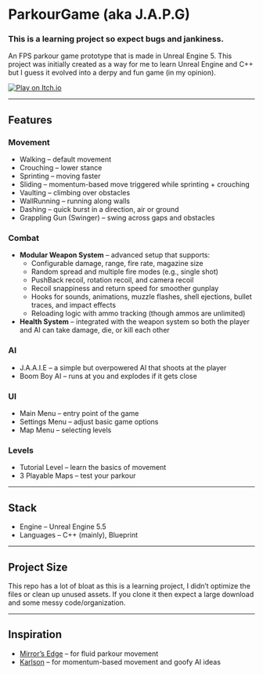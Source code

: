 # ParkourGame (aka J.A.P.G)

### This is a learning project so expect bugs and jankiness.

An FPS parkour game prototype that is made in Unreal Engine 5.
This project was initially created as a way for me to learn Unreal Engine and C++ but I guess it evolved into a derpy and fun game (in my opinion).

[![Play on Itch.io](https://img.shields.io/badge/Itch.io-Play%20J.A.P.G%20Now-FA5C5C?logo=itch.io&logoColor=white&style=for-the-badge)](https://4o4-wasd.itch.io/parkour-game)

---

## Features

### Movement

-   Walking – default movement
-   Crouching – lower stance
-   Sprinting – moving faster
-   Sliding – momentum-based move triggered while sprinting + crouching
-   Vaulting – climbing over obstacles
-   WallRunning – running along walls
-   Dashing – quick burst in a direction, air or ground
-   Grappling Gun (Swinger) – swing across gaps and obstacles

### Combat

-   **Modular Weapon System** – advanced setup that supports:
    -   Configurable damage, range, fire rate, magazine size
    -   Random spread and multiple fire modes (e.g., single shot)
    -   PushBack recoil, rotation recoil, and camera recoil
    -   Recoil snappiness and return speed for smoother gunplay
    -   Hooks for sounds, animations, muzzle flashes, shell ejections, bullet traces, and impact effects
    -   Reloading logic with ammo tracking (though ammos are unlimited)
-   **Health System** – integrated with the weapon system so both the player and AI can take damage, die, or kill each other

### AI

-   J.A.A.I.E – a simple but overpowered AI that shoots at the player
-   Boom Boy AI – runs at you and explodes if it gets close

### UI

-   Main Menu – entry point of the game
-   Settings Menu – adjust basic game options
-   Map Menu – selecting levels

### Levels

-   Tutorial Level – learn the basics of movement
-   3 Playable Maps – test your parkour

---

## Stack

-   Engine – Unreal Engine 5.5
-   Languages – C++ (mainly), Blueprint

---

## Project Size

This repo has a lot of bloat as this is a learning project, I didn’t optimize the files or clean up unused assets. If you clone it then expect a large download and some messy code/organization.

---

## Inspiration

-   [Mirror’s Edge](https://en.wikipedia.org/wiki/Mirror%27s_Edge) – for fluid parkour movement
-   [Karlson](https://store.steampowered.com/app/1228610/KARLSON/) – for momentum-based movement and goofy AI ideas
